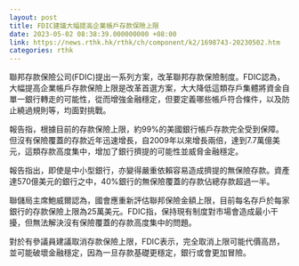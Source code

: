 ```yaml
---
layout: post
title: FDIC建議大幅提高企業帳戶存款保險上限
date: 2023-05-02 08:38:39.000000000 +08:00
link: https://news.rthk.hk/rthk/ch/component/k2/1698743-20230502.htm
categories: rthk
---
```


聯邦存款保險公司(FDIC)提出一系列方案，改革聯邦存款保險制度。FDIC認為，大幅提高企業帳戶存款保險上限是改革首選方案，大大降低這類存戶集體將資金自單一銀行轉走的可能性，從而增強金融穩定，但要定義哪些帳戶符合條件，以及防止繞過規則等，均面對挑戰。

報告指，根據目前的存款保險上限，約99%的美國銀行帳戶存款完全受到保障。但沒有保險覆蓋的存款近年迅速增長，自2009年以來增長兩倍，達到7.7萬億美元，這類存款高度集中，增加了銀行擠提的可能性並威脅金融穩定。

報告指出，即使是中小型銀行，亦變得嚴重依賴容易造成擠提的無保險存款。資產達570億美元的銀行之中，40%銀行的無保險覆蓋的存款佔總存款超過一半。

聯儲局主席鮑威爾認為，國會應重新評估聯邦保險金額上限，目前每名存戶於每家銀行的存款保險上限為25萬美元。FDIC指，保持現有制度對市場會造成最小干擾，但無法解決沒有保險覆蓋的存款高度集中的問題。

對於有參議員建議取消存款保險上限，FDIC表示，完全取消上限可能代價高昂，並可能破壞金融穩定，因為一旦存款基礎更穩定，銀行或會更加冒險。
